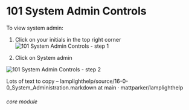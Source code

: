 # 101 System Admin Controls

To view system admin:
1. Click on your initials in the top right corner
![101 System Admin Controls - step 1](101_System_Admin_Controls_im_1.png)

2. Click on System admin

![101 System Admin Controls - step 2](101_System_Admin_Controls_im_2.png)

Lots of text to copy –
lamplighthelp/source/16-0-0_System_Administration.markdown at main · mattparker/lamplighthelp

###### core module